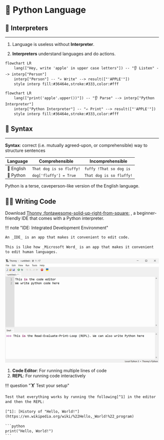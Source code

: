 # 🐍 Python Language

## 🧠 Interpreters

---

1. Language is useless without **Interpreter**.

2. **Interpreters** understand languages and do actions.

```mermaid
flowchart LR
    lang(["Hey, write 'apple' in upper case letters"]) -- "👂 Listen" --> interp["Person"]
    interp["Person"] -- "✍️ Write" --> result(["'APPLE'"])
    style interp fill:#36464e,stroke:#333,color:#fff
```

```mermaid
flowchart LR
    lang(["print('apple'.upper())"]) -- "👂 Parse" --> interp["Python Interpreter"]
    interp["Python Interpreter"] -- "✍️ Print" --> result(["'APPLE'"])
    style interp fill:#36464e,stroke:#333,color:#fff
```

## 📝 Syntax

---

**Syntax**: correct (i.e. mutually agreed-upon, or comprehensible) way to structure sentences

|Language| Comprehensible | Incomprehensible |
| --- | --- | --- |
| 📝 English | `That dog is so fluffy!` | `fuffy !That so dog is` |
| 🐍 Python | `dog['fluffy'] = True` | `That dog is so fluffy!` |

Python is a terse, caveperson-like version of the English language.

## 👩‍💻 Writing Code

Download [Thonny :fontawesome-solid-up-right-from-square:](https://thonny.org/) , a beginner-friendly IDE that comes with a Python interpreter.

!!! note "IDE: Integrated Development Environment"

    An _IDE_ is an app that makes it convenient to edit code.

    This is like how _Microsoft Word_ is an app that makes it convenient to edit human languages.

![Thonny Editor](../imgs/development/thonny-ide-2023-02-21.png)

1. **Code Editor**: For running multiple lines of code
2. **REPL**: For running code interactively

!!! question "🏋️ Test your setup"

    Test that everything works by running the following[^1] in the editor and then the REPL:

    [^1]: [History of "Hello, World!"](https://en.wikipedia.org/wiki/%22Hello,_World!%22_program)

    ```python
    print("Hello, World!")
    ```